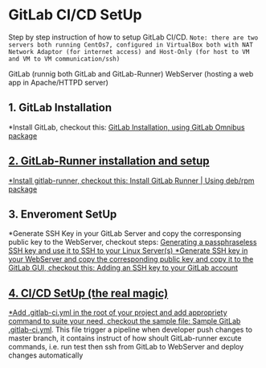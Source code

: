 # GitLab CI/CD SetUp

Step by step instruction of how to setup GitLab CI/CD.
`Note: there are two servers both running CentOs7, configured in VirtualBox both with NAT Network Adaptor (for internet access) and Host-Only (for host to VM and VM to VM communication/ssh)`

GitLab (runnig both GitLab and GitLab-Runner)
WebServer (hosting a web app in Apache/HTTPD server)

## 1. GitLab Installation
*Install GitLab, checkout this: <a href="https://about.gitlab.com/install/#centos-7">GitLab Installation, using GitLab Omnibus package

## 2. GitLab-Runner installation and setup
*Install gitlab-runner, checkout this: <a href="https://docs.gitlab.com/runner/install/linux-manually.html#using-debrpm-package">Install GitLab Runner | Using deb/rpm package</a>

## 3. Enveroment SetUp
*Generate SSH Key in your GitLab Server and copy the corresponsing public key to the WebServer, checkout steps: <a href="https://gist.github.com/thedan06/f3cb42775fbf9adc4f0fe5ff840019d2">Generating a passphraseless SSH key and use it to SSH to your Linux Server(s)
*Generate SSH key in your WebServer and copy the corresponding public key and copy it to the GitLab GUI, checkout this: <a href="https://docs.gitlab.com/ee/ssh/#adding-an-ssh-key-to-your-gitlab-account">Adding an SSH key to your GitLab account

## 4. CI/CD SetUp (the real magic)
*Add .gitlab-ci.yml in the root of your project and add appropriety command to suite your need, checkout the sample file: <a href="https://gist.github.com/thedan06/6abfea860b09bd08dcb98a415b71c32c">Sample GitLab .gitlab-ci.yml</a>. This file trigger a pipeline when developer push changes to master branch, it contains instruct of how shoult GitLab-runner excute commands, i.e. run test then ssh from GitLab to WebServer and deploy changes automatically
